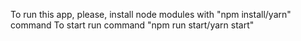 To run this app, please, install node modules with "npm install/yarn" command
To start run command "npm run start/yarn start"